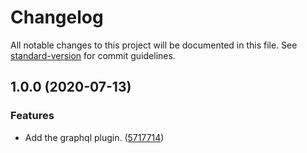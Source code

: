 # Changelog

All notable changes to this project will be documented in this file. See [standard-version](https://github.com/conventional-changelog/standard-version) for commit guidelines.

## 1.0.0 (2020-07-13)


### Features

* Add the graphql plugin. ([5717714](https://github.com/teamstarter/graphql-query-count-limit/commit/57177149233083d4e4b44c421912de6d4e4732ab))
